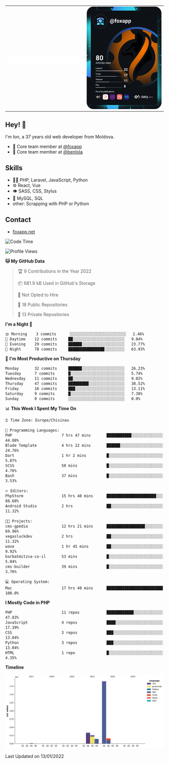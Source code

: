 
<table width="1000">
    <tr>
        <td width="500">
		<h1 align="center">
            		<img src="https://raw.githubusercontent.com/foxapp/foxapp/master/name.svg" alt="Ion Enache" />
        	</h1>
	</td>
        <td width="500" align="right"><a href="https://app.daily.dev/foxapp"><img src="https://github.com/foxapp/foxapp/blob/master/devcard.svg" width="250" alt="Ion Enache's Dev Card"/></a></td>
    </tr>
</table>


## Hey! 👋
I'm Ion, a 37 years old web developer from Moldova.

- 👥 Core team member at [@foxapp](https://github.com/foxapp)
- 👥 Core team member at [@benlola](https://github.com/benlola)

## Skills
- 👨‍💻 PHP, Laravel, JavaScript, Python
- ⚙️ React, Vue
- 👁️ SASS, CSS, Stylus
- 💽 MySQL, SQL
- other: Scrapping with PHP or Python

## Contact
- [foxapp.net](https://www.foxapp.net)


<!--START_SECTION:waka-->
![Code Time](http://img.shields.io/badge/Code%20Time-116%20hrs%206%20mins-blue)

![Profile Views](http://img.shields.io/badge/Profile%20Views-10-blue)

**🐱 My GitHub Data** 

> 🏆 9 Contributions in the Year 2022
 > 
> 📦 681.9 kB Used in GitHub's Storage 
 > 
> 🚫 Not Opted to Hire
 > 
> 📜 18 Public Repositories 
 > 
> 🔑 13 Private Repositories  
 > 
**I'm a Night 🦉** 

```text
🌞 Morning    3 commits      ░░░░░░░░░░░░░░░░░░░░░░░░░   2.46% 
🌆 Daytime    12 commits     ██░░░░░░░░░░░░░░░░░░░░░░░   9.84% 
🌃 Evening    29 commits     ██████░░░░░░░░░░░░░░░░░░░   23.77% 
🌙 Night      78 commits     ████████████████░░░░░░░░░   63.93%

```
📅 **I'm Most Productive on Thursday** 

```text
Monday       32 commits     ██████░░░░░░░░░░░░░░░░░░░   26.23% 
Tuesday      7 commits      █░░░░░░░░░░░░░░░░░░░░░░░░   5.74% 
Wednesday    11 commits     ██░░░░░░░░░░░░░░░░░░░░░░░   9.02% 
Thursday     47 commits     █████████░░░░░░░░░░░░░░░░   38.52% 
Friday       16 commits     ███░░░░░░░░░░░░░░░░░░░░░░   13.11% 
Saturday     9 commits      █░░░░░░░░░░░░░░░░░░░░░░░░   7.38% 
Sunday       0 commits      ░░░░░░░░░░░░░░░░░░░░░░░░░   0.0%

```


📊 **This Week I Spent My Time On** 

```text
⌚︎ Time Zone: Europe/Chisinau

💬 Programming Languages: 
PHP                      7 hrs 47 mins       ███████████░░░░░░░░░░░░░░   44.08% 
Blade Template           4 hrs 22 mins       ██████░░░░░░░░░░░░░░░░░░░   24.76% 
Dart                     1 hr 2 mins         █░░░░░░░░░░░░░░░░░░░░░░░░   5.87% 
SCSS                     50 mins             █░░░░░░░░░░░░░░░░░░░░░░░░   4.76% 
Bash                     37 mins             █░░░░░░░░░░░░░░░░░░░░░░░░   3.53%

🔥 Editors: 
PhpStorm                 15 hrs 40 mins      ██████████████████████░░░   88.68% 
Android Studio           2 hrs               ██░░░░░░░░░░░░░░░░░░░░░░░   11.32%

🐱‍💻 Projects: 
cms-gpedia               12 hrs 21 mins      █████████████████░░░░░░░░   69.96% 
vegasluckdev             2 hrs               ██░░░░░░░░░░░░░░░░░░░░░░░   11.32% 
wave                     1 hr 45 mins        ██░░░░░░░░░░░░░░░░░░░░░░░   9.92% 
barbatmitzva-co-il       53 mins             █░░░░░░░░░░░░░░░░░░░░░░░░   5.04% 
cms-builder              39 mins             █░░░░░░░░░░░░░░░░░░░░░░░░   3.76%

💻 Operating System: 
Mac                      17 hrs 40 mins      █████████████████████████   100.0%

```

**I Mostly Code in PHP** 

```text
PHP                      11 repos            ████████████░░░░░░░░░░░░░   47.83% 
JavaScript               4 repos             ████░░░░░░░░░░░░░░░░░░░░░   17.39% 
CSS                      3 repos             ███░░░░░░░░░░░░░░░░░░░░░░   13.04% 
Python                   3 repos             ███░░░░░░░░░░░░░░░░░░░░░░   13.04% 
HTML                     1 repo              █░░░░░░░░░░░░░░░░░░░░░░░░   4.35%

```


**Timeline**

![Chart not found](https://raw.githubusercontent.com/foxapp/foxapp/master/charts/bar_graph.png) 


 Last Updated on 13/01/2022
<!--END_SECTION:waka-->
